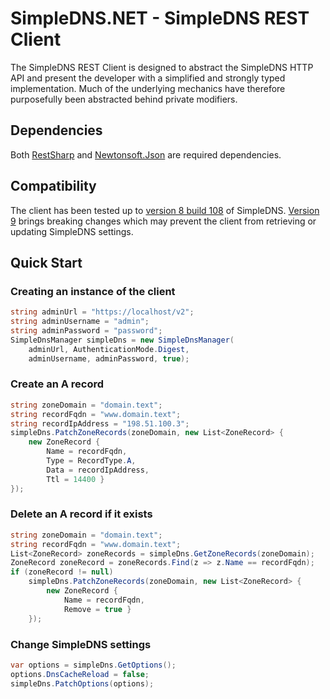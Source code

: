 # SimpleDNS.NET - SimpleDNS REST Client
The SimpleDNS REST Client is designed to abstract the SimpleDNS HTTP API and present the developer with a simplified and strongly typed implementation. Much of the underlying mechanics have therefore purposefully been abstracted behind private modifiers.

## Dependencies
Both [RestSharp](https://github.com/restsharp/RestSharp) and [Newtonsoft.Json](https://github.com/JamesNK/Newtonsoft.Json) are required dependencies.

## Compatibility
The client has been tested up to [version 8 build 108](https://simpledns.plus/news/78/simple-dns-plus-v-8-0-build-108-released-dns-flag-day-update) of SimpleDNS. [Version 9](https://simpledns.plus/news/79/simple-dns-plus-v-9-0-released) brings breaking changes which may prevent the client from retrieving or updating SimpleDNS settings.

## Quick Start

### Creating an instance of the client
```csharp
string adminUrl = "https://localhost/v2";
string adminUsername = "admin";
string adminPassword = "password";
SimpleDnsManager simpleDns = new SimpleDnsManager(
    adminUrl, AuthenticationMode.Digest,
    adminUsername, adminPassword, true);
```

### Create an A record
```csharp
string zoneDomain = "domain.text";
string recordFqdn = "www.domain.text";
string recordIpAddress = "198.51.100.3";
simpleDns.PatchZoneRecords(zoneDomain, new List<ZoneRecord> {
    new ZoneRecord {
        Name = recordFqdn,
        Type = RecordType.A,
        Data = recordIpAddress,
        Ttl = 14400 }
});
```

### Delete an A record if it exists
```csharp
string zoneDomain = "domain.text";
string recordFqdn = "www.domain.text";
List<ZoneRecord> zoneRecords = simpleDns.GetZoneRecords(zoneDomain);
ZoneRecord zoneRecord = zoneRecords.Find(z => z.Name == recordFqdn);
if (zoneRecord != null)
    simpleDns.PatchZoneRecords(zoneDomain, new List<ZoneRecord> {
        new ZoneRecord {
            Name = recordFqdn,
            Remove = true }
    });
```

### Change SimpleDNS settings
```csharp
var options = simpleDns.GetOptions();
options.DnsCacheReload = false;
simpleDns.PatchOptions(options);
```
